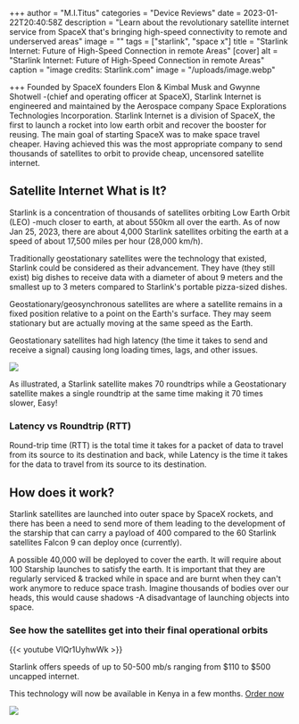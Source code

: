 +++
author = "M.I.Titus"
categories = "Device Reviews"
date = 2023-01-22T20:40:58Z
description = "Learn about the revolutionary satellite internet service from SpaceX that's bringing high-speed connectivity to remote and underserved areas"
image = ""
tags = ["starlink", "space x"]
title = "Starlink Internet: Future of High-Speed Connection in remote Areas"
[cover]
alt = "Starlink Internet: Future of High-Speed Connection in remote Areas"
caption = "image credits: Starlink.com"
image = "/uploads/image.webp"

+++
Founded by SpaceX founders Elon & Kimbal Musk and Gwynne Shotwell -(chief and operating officer at SpaceX), Starlink Internet is engineered and maintained by the Aerospace company Space Explorations Technologies Incorporation. Starlink Internet is a division of SpaceX, the first to launch a rocket into low earth orbit and recover the booster for reusing. The main goal of starting SpaceX was to make space travel cheaper. Having achieved this was the most appropriate company to send thousands of satellites to orbit to provide cheap, uncensored satellite internet.

## Satellite Internet What is It?

Starlink is a concentration of thousands of satellites orbiting Low Earth Orbit (LEO) -much closer to earth, at about 550km all over the earth. As of now Jan 25, 2023, there are about 4,000 Starlink satellites orbiting the earth at a speed of about 17,500 miles per hour (28,000 km/h).

Traditionally geostationary satellites were the technology that existed, Starlink could be considered as their advancement. They have (they still exist) big dishes to receive data with a diameter of about 9 meters and the smallest up to 3 meters compared to Starlink's portable pizza-sized dishes.

Geostationary/geosynchronous satellites are where a satellite remains in a fixed position relative to a point on the Earth's surface. They may seem stationary but are actually moving at the same speed as the Earth.

Geostationary satellites had high latency (the time it takes to send and receive a signal) causing long loading times, lags, and other issues.

![](/uploads/screenshot-from-2023-01-25-09-59-13.png)

As illustrated, a Starlink satellite makes 70 roundtrips while a Geostationary satellite makes a single roundtrip at the same time making it 70 times slower, Easy!

### Latency vs Roundtrip (RTT)

Round-trip time (RTT) is the total time it takes for a packet of data to travel from its source to its destination and back, while Latency is the time it takes for the data to travel from its source to its destination.

## How does it work?

Starlink satellites are launched into outer space by SpaceX rockets, and there has been a need to send more of them leading to the development of the starship that can carry a payload of 400 compared to the 60 Starlink satellites Falcon 9 can deploy once (currently). 

A possible 40,000 will be deployed to cover the earth. It will require about 100 Starship launches to satisfy the earth. It is important that they are regularly serviced & tracked while in space and are burnt when they can't work anymore to reduce space trash. Imagine thousands of bodies over our heads, this would cause shadows -A disadvantage of launching objects into space.

### See how the satellites get into their final operational orbits

{{< youtube VIQr1UyhwWk >}}

Starlink offers speeds of up to 50-500 mb/s ranging from $110 to $500 uncapped internet. 

This technology will now be available in Kenya in a few months. [Order now](https://www.starlink.com/deposit/?invitationCode=bac3f2cb-d738-4c02-8810-d92e7faf45d5&processorToken=850570f5-68dc-4137-8e51-43d76401e8f8)

![](/uploads/screenshot-from-2023-01-25-20-39-49.png)